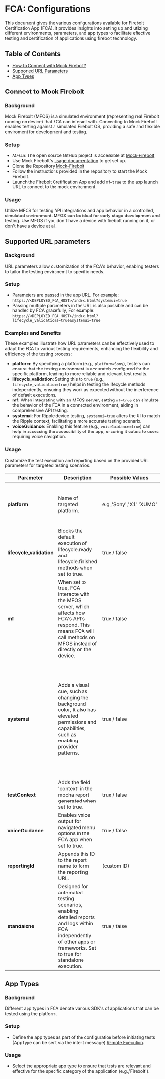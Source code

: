 # FCA: Configurations

This document gives the various configurations available for Firebolt Certification App (FCA). It provides insights into setting up and utiizing different environments, parameters, and app types to facilitate effective testing and certification of applications using firebolt technology. 


## Table of Contents

- [How to Connect with Mock Firebolt?](#connect-to-mock-firebolt)
- [Supported URL Parameters](#supported-url-parameters)
- [App Types](#app-types)

## Connect to Mock Firebolt

### Background

Mock Firebolt (MFOS) is a simulated environment (representing real Firebolt running on device) that FCA can interact with.
Connecting to Mock Firebolt enables testing against a simulated Firebolt OS, providing a safe and flexible enviroment for development and testing.

### Setup

- *MFOS*: The open source GitHub project is accessible at [Mock-Firebolt](https://github.com/rdkcentral/mock-firebolt)
- Use Mock Firebolt's [usage documentation](https://github.com/rdkcentral/mock-firebolt#usage-local) to get set up. 
- Clone the Repository [Mock-Firebolt](https://github.com/rdkcentral/mock-firebolt)
- Follow the instructions provided in the repository to start the Mock Firebolt.
- Launch the Firebolt Cretification App and add `mf=true` to the app launch URL to connect to the mock environment.

### Usage

Utilize MFOS for testing API integrations and app behavior in a controlled, simulated environment. MFOS can be ideal for early-stage development and testing.
Use MFOS if you don't have a device with firebolt running on it, or don't have a device at all.


## Supported URL parameters


### Background

URL parameters allow customization of the FCA's behavior, enabling testers to tailor the testing environemt to specific needs.

### Setup

- Parameters are passed in the app URL. For example:
 `https://<DEPLOYED_FCA_HOST>/index.html?systemui=true`
- Passing multiple parameters in the URL is also possible and can be handled by FCA gracefully, For example:
`https://<DEPLOYED_FCA_HOST>/index.html?lifecycle_validations=true&systemui=true`

### Examples and Benefits

These examples illustrate how URL parameters can be effectively used to adapt the FCA to various testing requirements, enhancing the flexibility and efficiency of the testing process:

- **platform**: By specifying a platform (e.g., `platform=Sony`), testers can ensure that the testing environment is accurately configured for the specific platform, leading to more reliable and relevant test results.
- **lifecycle_validation**: Setting this to `true` (e.g., `lifecycle_validation=true`) helps in testing the lifecycle methods independently, ensuring they work as expected without the interference of default executions.
- **mf**: When integrating with an MFOS server, setting `mf=true` can simulate the behavior of the FCA in a connected environment, aiding in comprehensive API testing.
- **systemui**: For Ripple device testing, `systemui=true` alters the UI to match the Ripple context, facilitating a more accurate testing scenario.
- **voiceGuidance**: Enabling this feature (e.g., `voiceGuidance=true`) can help in assessing the accessibility of the app, ensuring it caters to users requiring voice navigation.


### Usage

Customize the test execution and reporting based on the provided URL parameters for targeted testing scenarios.

| Parameter            | Description                                                                                                                                                                  | Possible Values           | Notes                                                                                                               |
|----------------------|------------------------------------------------------------------------------------------------------------------------------------------------------------------------------|---------------------------|---------------------------------------------------------------------------------------------------------------------|
| **platform**         | Name of targeted platform.                                                                                                                                                   | e.g.,'Sony','X1','XUMO'           | Clarify which specific platform or operating system the testing is focused on.                                                             |
| **lifecycle_validation** | Blocks the default execution of lifecycle.ready and lifecycle.finished methods when set to true.                                                                             | true / false              | Useful for manually validating lifecycle API's  without automatic execution.                                                                    |
| **mf**               | When set to true, FCA interacte with the MFOS server, which affects how FCA's API's respond. This means FCA will call methods on MFOS instead of directly on the device.                                                                                                   | true / false              | Enables testing of FCA's integration with MFOS; especially relevant for verifying API responses in different setups.                                                                      |
| **systemui**         | Adds a visual cue, such as changing the background color, it also has elevated permissions and capabilities, such as enabling provider patterns.                                                | true / false              | This mode activates unique visual cues (like color changes and a launch button), special provider patterns only available in systemui, and elevates permissions for a more comprehensive testing experience in Ripple environments.                                                       |
| **testContext**      | Adds the field 'context' in the mocha report generated when set to true.                                                                                                     | true / false              | Useful for including additional context in test reports.                                                             |
| **voiceGuidance**    | Enables voice output for navigated menu options in the FCA app when set to true.                                                                                             | true / false              | Enhances accessibility by providing voice guidance for menu navigation.                                              |
| **reportingId**      | Appends this ID to the report name to form the reporting URL.                                                                                                                | (custom ID)               | Customize the report name for easier identification and tracking.                                                    |
| **standalone**       | Designed for automated testing scenarios, enabling detailed reports and logs within FCA independently of other apps or frameworks. Set to true for standalone execution.     | true / false              | [Standalone execution guide](https://github.com/rdkcentral/firebolt-certification-app/blob/FIRECERT-1500/docs/IntentReader.md#standalone) Essential for tests requiring independence from other apps or frameworks, with detailed reporting and logging needs.|

## App Types

### Background

Different app types in FCA denote various SDK's of applications that can be tested using the platform. 

### Setup

- Define the app types as part of the configuration before initiating tests (AppType can be sent via the intent message) [Remote Execution](https://github.com/rdkcentral/firebolt-certification-app/blob/docs/Execution.md#remotely).

### Usage

- Select the appropriate app type to ensure that tests are relevant and effective for the specific category of the application (e.g.,'Firebolt').
